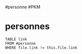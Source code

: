 #personne #PKM
# personnes

```dataview
TABLE link
FROM #personne
WHERE file.link != this.file.link
```

